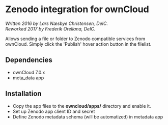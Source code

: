 # Zenodo integration for ownCloud

_Written 2016 by Lars Næsbye Christensen, DeIC._<br />
_Reworked 2017 by Frederik Orellana, DeIC._

Allows sending a file or folder to Zenodo compatible services from ownCloud.
Simply click the 'Publish' hover action button in the filelist.

## Dependencies 

 * ownCloud 7.0.x
 * meta_data app

## Installation

* Copy the app files to the **owncloud/apps/** directory and enable it.
* Set up Zenodo app client ID and secret
* Define Zenodo metadata schema (will be automatized) in metadata app

